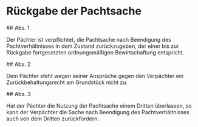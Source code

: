 # Rückgabe der Pachtsache



\#\# Abs. 1

 Der Pächter ist verpflichtet, die Pachtsache nach Beendigung des Pachtverhältnisses in dem Zustand zurückzugeben, der einer bis zur Rückgabe fortgesetzten ordnungsmäßigen Bewirtschaftung entspricht.

\#\# Abs. 2

 Dem Pächter steht wegen seiner Ansprüche gegen den Verpächter ein Zurückbehaltungsrecht am Grundstück nicht zu.

\#\# Abs. 3

 Hat der Pächter die Nutzung der Pachtsache einem Dritten überlassen, so kann der Verpächter die Sache nach Beendigung des Pachtverhältnisses auch von dem Dritten zurückfordern. 

